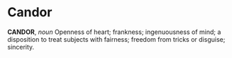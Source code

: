 # Candor

**CANDOR**, _noun_ Openness of heart; frankness; ingenuousness of mind; a disposition to treat subjects with fairness; freedom from tricks or disguise; sincerity.